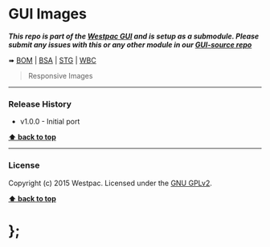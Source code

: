 GUI Images
==========

***This repo is part of the [Westpac GUI](http://gel.westpacgroup.com.au/GUI/) and is setup as a submodule. Please submit any issues with this or any other
module in our [GUI-source repo](https://github.com/WestpacCXTeam/GUI-source/issues)***

➠
[BOM](http://westpaccxteam.github.io/GUI-images/tests/BOM/) |
[BSA](http://westpaccxteam.github.io/GUI-images/tests/BSA/) |
[STG](http://westpaccxteam.github.io/GUI-images/tests/STG/) |
[WBC](http://westpaccxteam.github.io/GUI-images/tests/WBC/)

> Responsive Images

----------------------------------------------------------------------------------------------------------------------------------------------------------------


### Release History

* v1.0.0 - Initial port

**[⬆ back to top](#content)**


----------------------------------------------------------------------------------------------------------------------------------------------------------------


### License

Copyright (c) 2015 Westpac. Licensed under the [GNU GPLv2](https://raw.githubusercontent.com/WestpacCXTeam/GUI-images/master/LICENSE).

**[⬆ back to top](#content)**

# };